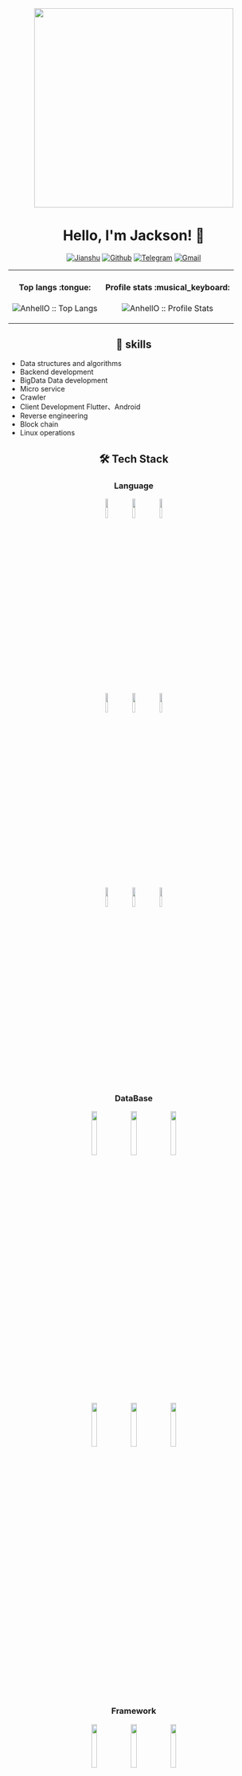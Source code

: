 <div align="center">
<img src="https://i.imgur.com/8MupZHY.gif" width="400px" />
<br>

# Hello, I'm Jackson! 👋
  
  
[![Jianshu](https://img.shields.io/badge/%E7%AE%80%E4%B9%A6-jackson-red)](https://www.jianshu.com/u/30c5a2b50c1d)
[![Github](https://img.shields.io/badge/-jacksonyoudi-000?style=flat&logo=Github&logoColor=white)](https://github.com/jacksonyoudi)
[![Telegram](https://img.shields.io/badge/-@jackson-blue?style=flat&logo=Telegram&logoColor=white)](https://t.me/changyouliang)
[![Gmail](https://img.shields.io/badge/-jackson-c14438?style=flat&logo=Gmail&logoColor=white)](mailto:liangchangyoujackson@gmail.com)
  
<table align="center">
   <tr>
       <td><h4 align="center">Top langs :tongue:</h4>
<p align="center"><img src="https://github-readme-stats.vercel.app/api/top-langs/?username=jacksonyoudi&langs_count=10&theme=tokyonight&layout=compact&hide=html,css,JavaScript" alt="AnhellO :: Top Langs" /></p></td>
       <td><h4 align="center">Profile stats :musical_keyboard:</h4>
<p align="center"><img src="https://github-readme-stats.vercel.app/api?username=jacksonyoudi&show_icons=true&theme=synthwave" alt="AnhellO :: Profile Stats" /></p></td>
   </tr>
</table>
  
  ## 💪 skills 
 
<div align="left">
  
- Data structures and algorithms
- Backend development
- BigData Data development
- Micro service
- Crawler
- Client Development Flutter、Android
- Reverse engineering
- Block chain
- Linux operations
  
 </div>
 

  ## 🛠  Tech Stack
  
  
 ### Language 
  
  <p>

<code><img width="10%" src="https://www.vectorlogo.zone/logos/java/java-ar21.svg"></code>
<code><img width="10%" src="https://www.vectorlogo.zone/logos/python/python-ar21.svg"></code>
<code><img width="10%" src="https://www.vectorlogo.zone/logos/golang/golang-ar21.svg"></code>
<br />
<code><img width="10%" src="https://www.vectorlogo.zone/logos/scala-lang/scala-lang-ar21.svg"></code>
<code><img width="10%" src="https://www.vectorlogo.zone/logos/php/php-ar21.svg"></code>
<code><img width="10%" src="https://www.vectorlogo.zone/logos/gnu_bash/gnu_bash-ar21.svg"></code>
<br />
<code><img width="10%" src="https://www.vectorlogo.zone/logos/ruby-lang/ruby-lang-ar21.svg"></code>
<code><img width="10%" src="https://www.vectorlogo.zone/logos/javascript/javascript-ar21.svg"></code>
<code><img width="10%" src="https://www.vectorlogo.zone/logos/w3_html5/w3_html5-ar21.svg"></code>
</p>
  
  
     
     
 ### DataBase
  

<code><img width="15%" src="https://www.vectorlogo.zone/logos/mysql/mysql-ar21.svg"></code>
<code><img width="15%" src="https://www.vectorlogo.zone/logos/redis/redis-ar21.svg"></code>
<code><img width="15%" src="https://www.vectorlogo.zone/logos/elastic/elastic-ar21.svg"></code>
<br />
<code><img width="15%" src="https://upload.wikimedia.org/wikipedia/en/1/1e/Apache_HBase_Logo.svg"></code>
<code><img width="15%" src="https://www.vectorlogo.zone/logos/mongodb/mongodb-ar21.svg"></code>
<code><img width="15%" src="https://www.vectorlogo.zone/logos/influxdata/influxdata-ar21.svg"></code>
      

  
   ### Framework
  


<code><img width="15%" src="https://www.vectorlogo.zone/logos/apache_spark/apache_spark-ar21.svg"></code>
<code><img width="15%" src="https://www.vectorlogo.zone/logos/apache_hadoop/apache_hadoop-ar21.svg"></code>
<code><img width="15%" src="https://flink.apache.org/img/flink-header-logo.svg"></code>
<br />
<code><img width="15%" src="https://www.vectorlogo.zone/logos/apache_hive/apache_hive-ar21.svg"></code>
<code><img width="15%" src="https://alexle.net/wp-content/uploads/2020/02/post-38-5e5b07c3119f4.png"></code>
<code><img width="15%" src="https://www.vectorlogo.zone/logos/apache_kafka/apache_kafka-ar21.svg"></code>
<br />
<code><img width="15%" src="https://www.vectorlogo.zone/logos/docker/docker-ar21.svg"></code>
<code><img width="15%" src="https://i.imgur.com/1zj1LJE.jpg"></code>
<code><img width="15%" src="https://miro.medium.com/max/688/1*N_SpRC3lO_Y0KeTlfH-WfA.png"></code>
</p>
  
  
 ### Dev Tool 
  
  

<code><img width="15%" src="https://www.vectorlogo.zone/logos/linux/linux-ar21.svg"></code>
<code><img width="15%" src="https://github.com/gilbarbara/logos/blob/master/logos/macOS.svg"></code>
<code><img width="15%" src="https://www.vectorlogo.zone/logos/git-scm/git-scm-ar21.svg"></code>
<br />
<code><img width="15%" src="https://www.vectorlogo.zone/logos/vim/vim-ar21.svg"></code>
<code><img width="15%" src="https://repository-images.githubusercontent.com/2489216/24a1f980-8651-11eb-9707-7b75bab40c9e"></code>
<code><img width="15%" src="https://upload.vectorlogo.zone/logos/apache_maven/images/bf250be6-ab7f-4191-b421-8d0acb1dc6e4.svg"></code>
<br />

</div>
  
  

